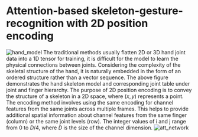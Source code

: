 # Attention-based skeleton-gesture-recognition with 2D position encoding
![hand_model](https://github.com/DylanZhangzzz/Skeleton-Gesture-Recognication/assets/42655081/7adbaa36-8381-4fd2-a3b8-6ecfb1c8020f)
The traditional methods usually flatten 2D or 3D hand joint data into a 1D tensor for training, it is difficult for the model to learn the physical connections between joints. 
Considering the complexity of the skeletal structure of the hand, it is naturally embedded in the form of an ordered structure rather than a vector sequence. The above figure demonstrates the hand skeleton model and corresponding joint table under joint and finger hierarchy. 
The purpose of 2D position encoding is to convey the structure of a skeleton in a 2D space, where $(x,y)$ represents a point. The encoding method involves using the same encoding for channel features from the same joints across multiple frames. This helps to provide additional spatial information about channel features from the same finger (column) or the same joint levels (row). The integer values of i and j range from 0 to $D/4$, where $D$ is the size of the channel dimension.
![att_network](https://github.com/DylanZhangzzz/Skeleton-Gesture-Recognication/assets/42655081/216ad513-a6f5-4c87-9d59-6d3266c70139)
